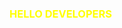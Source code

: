 <html>
<head><head>

  <body>
    <h3 style="color:yellow;font:monospace;">HELLO DEVELOPERS</h3>  
  </body>
  
  </html>

